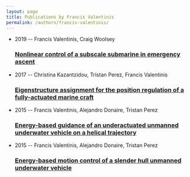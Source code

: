 ```yaml
---
layout: page
title: Publications by Francis Valentinis
permalink: /authors/francis-valentinis/
---
```


<ul class="post-list">
<li><span class='post-meta'>2019 -- Francis Valentinis, Craig Woolsey</span><h3><a class='post-link' href='../../nonlinear-control-of-a-subscale-submarine-in-emergency-ascent'>Nonlinear control of a subscale submarine in emergency ascent</a></h3></li>
<li><span class='post-meta'>2017 -- Christina Kazantzidou, Tristan Perez, Francis Valentinis</span><h3><a class='post-link' href='../../eigenstructure-assignment-for-the-position-regulation-of-a-fully-actuated-marine-craft'>Eigenstructure assignment for the position regulation of a fully-actuated marine craft</a></h3></li>
<li><span class='post-meta'>2015 -- Francis Valentinis, Alejandro Donaire, Tristan Perez</span><h3><a class='post-link' href='../../energy-based-guidance-of-an-underactuated-unmanned-underwater-vehicle-on-a-helical-trajectory'>Energy-based guidance of an underactuated unmanned underwater vehicle on a helical trajectory</a></h3></li>
<li><span class='post-meta'>2015 -- Francis Valentinis, Alejandro Donaire, Tristan Perez</span><h3><a class='post-link' href='../../energy-based-motion-control-of-a-slender-hull-unmanned-underwater-vehicle'>Energy-based motion control of a slender hull unmanned underwater vehicle</a></h3></li>

</ul>
